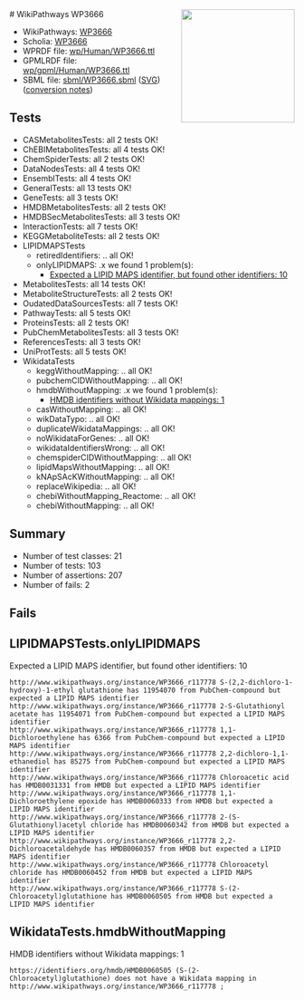 <img style="float: right; width: 200px" src="../logo.png" />
# WikiPathways WP3666

* WikiPathways: [WP3666](https://identifiers.org/wikipathways:WP3666)
* Scholia: [WP3666](https://scholia.toolforge.org/wikipathways/WP3666)
* WPRDF file: [wp/Human/WP3666.ttl](../wp/Human/WP3666.ttl)
* GPMLRDF file: [wp/gpml/Human/WP3666.ttl](../wp/gpml/Human/WP3666.ttl)
* SBML file: [sbml/WP3666.sbml](../sbml/WP3666.sbml) ([SVG](../sbml/WP3666.svg)) ([conversion notes](../sbml/WP3666.txt))

## Tests
* CASMetabolitesTests: all 2 tests OK!
* ChEBIMetabolitesTests: all 4 tests OK!
* ChemSpiderTests: all 2 tests OK!
* DataNodesTests: all 4 tests OK!
* EnsemblTests: all 4 tests OK!
* GeneralTests: all 13 tests OK!
* GeneTests: all 3 tests OK!
* HMDBMetabolitesTests: all 2 tests OK!
* HMDBSecMetabolitesTests: all 3 tests OK!
* InteractionTests: all 7 tests OK!
* KEGGMetaboliteTests: all 2 tests OK!
* LIPIDMAPSTests
    * retiredIdentifiers: .. all OK!
    * onlyLIPIDMAPS: .x we found 1 problem(s):
        * [Expected a LIPID MAPS identifier, but found other identifiers: 10](#d0bfb678)
* MetabolitesTests: all 14 tests OK!
* MetaboliteStructureTests: all 2 tests OK!
* OudatedDataSourcesTests: all 7 tests OK!
* PathwayTests: all 5 tests OK!
* ProteinsTests: all 2 tests OK!
* PubChemMetabolitesTests: all 3 tests OK!
* ReferencesTests: all 3 tests OK!
* UniProtTests: all 5 tests OK!
* WikidataTests
    * keggWithoutMapping: .. all OK!
    * pubchemCIDWithoutMapping: .. all OK!
    * hmdbWithoutMapping: .x we found 1 problem(s):
        * [HMDB identifiers without Wikidata mappings: 1](#8860e69b)
    * casWithoutMapping: .. all OK!
    * wikDataTypo: .. all OK!
    * duplicateWikidataMappings: .. all OK!
    * noWikidataForGenes: .. all OK!
    * wikidataIdentifiersWrong: .. all OK!
    * chemspiderCIDWithoutMapping: .. all OK!
    * lipidMapsWithoutMapping: .. all OK!
    * kNApSAcKWithoutMapping: .. all OK!
    * replaceWikipedia: .. all OK!
    * chebiWithoutMapping_Reactome: .. all OK!
    * chebiWithoutMapping: .. all OK!


## Summary

* Number of test classes: 21
* Number of tests: 103
* Number of assertions: 207
* Number of fails: 2

## Fails

<a name="d0bfb678" />

## LIPIDMAPSTests.onlyLIPIDMAPS

Expected a LIPID MAPS identifier, but found other identifiers: 10
```
http://www.wikipathways.org/instance/WP3666_r117778 S-(2,2-dichloro-1-hydroxy)-1-ethyl glutathione has 11954070 from PubChem-compound but expected a LIPID MAPS identifier
http://www.wikipathways.org/instance/WP3666_r117778 2-S-Glutathionyl acetate has 11954071 from PubChem-compound but expected a LIPID MAPS identifier
http://www.wikipathways.org/instance/WP3666_r117778 1,1-Dichloroethylene has 6366 from PubChem-compound but expected a LIPID MAPS identifier
http://www.wikipathways.org/instance/WP3666_r117778 2,2-dichloro-1,1-ethanediol has 85275 from PubChem-compound but expected a LIPID MAPS identifier
http://www.wikipathways.org/instance/WP3666_r117778 Chloroacetic acid has HMDB0031331 from HMDB but expected a LIPID MAPS identifier
http://www.wikipathways.org/instance/WP3666_r117778 1,1-Dichloroethylene epoxide has HMDB0060333 from HMDB but expected a LIPID MAPS identifier
http://www.wikipathways.org/instance/WP3666_r117778 2-(S-Glutathionyl)acetyl chloride has HMDB0060342 from HMDB but expected a LIPID MAPS identifier
http://www.wikipathways.org/instance/WP3666_r117778 2,2-Dichloroacetaldehyde has HMDB0060357 from HMDB but expected a LIPID MAPS identifier
http://www.wikipathways.org/instance/WP3666_r117778 Chloroacetyl chloride has HMDB0060452 from HMDB but expected a LIPID MAPS identifier
http://www.wikipathways.org/instance/WP3666_r117778 S-(2-Chloroacetyl)glutathione has HMDB0060505 from HMDB but expected a LIPID MAPS identifier
```

<a name="8860e69b" />

## WikidataTests.hmdbWithoutMapping

HMDB identifiers without Wikidata mappings: 1
```
https://identifiers.org/hmdb/HMDB0060505 (S-(2-Chloroacetyl)glutathione) does not have a Wikidata mapping in http://www.wikipathways.org/instance/WP3666_r117778 ; 
```

